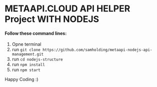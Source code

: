 # METAAPI.CLOUD API HELPER Project WITH NODEJS



#### Follow these command lines:
1. Opne terminal 
2. run `git clone https://github.com/samholding/metaapi-nodejs-api-management.git`
3. run `cd nodejs-structure`
4. run `npm install`
5. run `npm start`


Happy Coding :)

